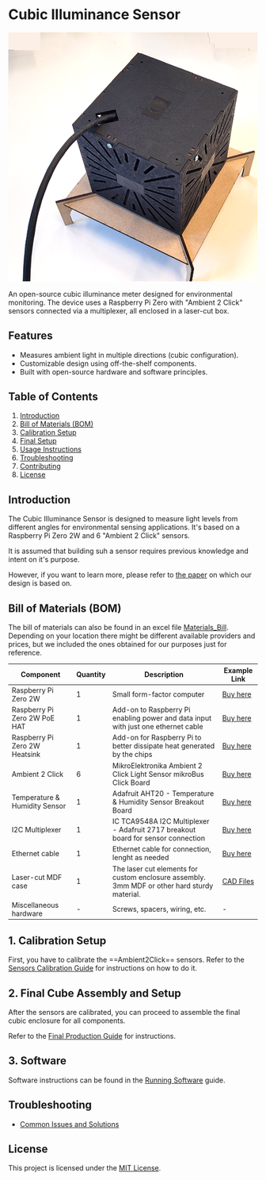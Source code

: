 # Cubic Illuminance Sensor

![Final Cube Image](docs/Images/Cube_FinalAssembly_04.png)

An open-source cubic illuminance meter designed for environmental monitoring. The device uses a Raspberry Pi Zero with "Ambient 2 Click" sensors connected via a multiplexer, all enclosed in a laser-cut box.

## Features
- Measures ambient light in multiple directions (cubic configuration).
- Customizable design using off-the-shelf components.
- Built with open-source hardware and software principles.

## Table of Contents
1. [Introduction](#introduction)
2. [Bill of Materials (BOM)](#bill-of-materials-bom)
3. [Calibration Setup](#calibration-setup)
4. [Final Setup](#final-setup)
5. [Usage Instructions](#usage-instructions)
6. [Troubleshooting](#troubleshooting)
7. [Contributing](#contributing)
8. [License](#license)

## Introduction
The Cubic Illuminance Sensor is designed to measure light levels from different angles for environmental sensing applications. It's based on a Raspberry Pi Zero 2W and 6 "Ambient 2 Click" sensors.

It is assumed that building suh a sensor requires previous knowledge and intent on it's purpose. 

However, if you want to learn more, please refer to [the paper](https://journals.sagepub.com/doi/full/10.1177/1477153516631392) on which our design is based on.

## Bill of Materials (BOM)

The bill of materials can also be found in an excel file [Materials_Bill](Materials_Bill.xlsx). Depending on your location there might be different available providers and prices, but we included the ones obtained for our purposes just for reference.

| Component               | Quantity | Description                           | Example Link                       |
|-------------------------|----------|---------------------------------------|----------------------------|
| Raspberry Pi Zero 2W       | 1        | Small form-factor computer            | [Buy here](https://www.raspberrypi.com/products/raspberry-pi-zero-2-w/)               |
| Raspberry Pi Zero 2W PoE HAT | 1 | Add-on to Raspberry Pi enabling power and data input with just one ethernet cable | [Buy here](https://www.kiwi-electronics.com/en/poe-ethernet-usb-hub-hat-for-rpi-zero-10711)
| Raspberry Pi Zero 2W Heatsink | 1 | Add-on for Raspberry Pi to better dissipate heat generated by the chips | [Buy here](https://www.waveshare.com/zero-heatsink.htm) |
| Ambient 2 Click         | 6        | MikroElektronika Ambient 2 Click Light Sensor mikroBus Click Board | [Buy here](https://nl.rs-online.com/web/p/sensor-development-tools/1360740)               |
| Temperature & Humidity Sensor | 1 | Adafruit AHT20 - Temperature & Humidity Sensor Breakout Board | [Buy here](https://www.kiwi-electronics.com/nl/adafruit-aht20-temperature-humidity-sensor-breakout-board-stemma-qt-qwiic-10419) |
| I2C Multiplexer    | 1        | IC TCA9548A I2C Multiplexer - Adafruit 2717 breakout board for sensor connection | [Buy here](https://www.bitsandparts.nl/IC-TCA9548A-I2C-Multiplexer-Adafruit-2717-breakout-board-p113670)  |
| Ethernet cable | 1 | Ethernet cable for connection, lenght as needed | [Buy here](https://www.allekabels.nl/utp-kabel/7390/1098220/uutp-kabel-cat-5e.html) |
| Laser-cut MDF case  | 1        | The laser cut elements for custom enclosure assembly. 3mm MDF or other hard sturdy material.   | [CAD Files](#)              |
| Miscellaneous hardware  | -        | Screws, spacers, wiring, etc.         | -                           |

## 1. Calibration Setup

First, you have to calibrate the ==Ambient2Click== sensors. Refer to the [Sensors Calibration Guide](docs/01_Calibration.md) for instructions on how to do it.

## 2. Final Cube Assembly and Setup

After the sensors are calibrated, you can proceed to assemble the final cubic enclosure for all components.

Refer to the [Final Production Guide](docs/02_Final_Production_And_Assembly.md) for instructions.

## 3. Software

Software instructions can be found in the [Running Software](docs/03_Running_Software.md) guide.

## Troubleshooting
- [Common Issues and Solutions](docs/04_Cube_TroubleShooting.md)

## License
This project is licensed under the [MIT License](LICENSE).
